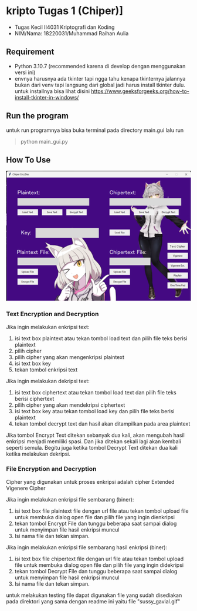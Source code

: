 # kripto Tugas 1 (Chiper)]
- Tugas Kecil II4031	Kriptografi dan Koding	
- NIM/Nama: 18220031/Muhammad Raihan Aulia

## Requirement 
- Python 3.10.7 (recommended karena di develop dengan menggunakan versi ini)
- envnya harusnya ada tkinter tapi ngga tahu kenapa tkinternya jalannya bukan dari venv tapi langsung dari global jadi harus install tkinter dulu. untuk installnya bisa lihat disini https://www.geeksforgeeks.org/how-to-install-tkinter-in-windows/  

## Run the program
untuk run programnya bisa buka terminal pada directory main.gui lalu run
>python main_gui.py

## How To Use
![Screenshot Menu utama](https://github.com/FlitzyBlue332/kripto-tugas-1/blob/main/Screenshots/Screenshot%202023-02-03%20174407.png)
### Text Encryption and Decryption
Jika ingin melakukan enkripsi text:
1. isi text box plaintext atau tekan tombol load text dan pilih file teks berisi plaintext
2. pilih cipher
2. pilih cipher yang akan mengenkripsi plaintext
3. isi text box key
4. tekan tombol enkripsi text  

Jika ingin melakukan dekripsi text: 
1. isi text box ciphertext atau tekan tombol load text dan pilih file teks berisi ciphertext
2. pilih cipher yang akan mendekripsi ciphertext
3. isi text box key atau tekan tombol load key dan pilih file teks berisi plaintext
4. tekan tombol decrypt text dan hasil akan ditampilkan pada area plaintext

Jika tombol Encrypt Text ditekan sebanyak dua kali, akan mengubah hasil enkripsi menjadi memiliki spasi. Dan jika ditekan sekali lagi akan kembali seperti semula. Begitu juga ketika tombol Decrypt Text ditekan dua kali ketika melakukan dekripsi.

### File Encryption and Decryption
Cipher yang digunakan untuk proses enkripsi adalah cipher Extended Vigenere Cipher

Jika ingin melakukan enkripsi file sembarang (biner):
1. isi text box file plaintext file dengan url file atau tekan tombol upload file untuk membuka dialog open file dan pilih file yang ingin dienkripsi
2. tekan tombol Encrypt File dan tunggu beberapa saat sampai dialog untuk menyimpan file hasil enkripsi muncul
3. Isi nama file dan tekan simpan.

Jika ingin melakukan enkripsi file sembarang hasil enkripsi (biner):
1. isi text box file chipertext file dengan url file atau tekan tombol upload file untuk membuka dialog open file dan pilih file yang ingin didekripsi
2. tekan tombol Decrypt File dan tunggu beberapa saat sampai dialog untuk menyimpan file hasil enkripsi muncul
3. Isi nama file dan tekan simpan.

untuk melakukan testing file dapat digunakan file yang sudah disediakan pada direktori yang sama dengan readme ini yaitu file "sussy_gavial.gif"
